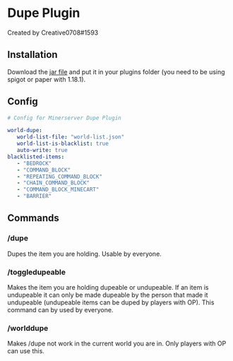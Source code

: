 # Dupe Plugin

Created by Creative0708#1593

## Installation

Download the [jar file](https://github.com/MinerServer-Host/Plugins/releases/download/plugin/MinerserverDupePlugin.jar) and put it in your plugins folder (you need to be using spigot or paper with 1.18.1).

## Config

```yaml
# Config for Minerserver Dupe Plugin

world-dupe:
   world-list-file: "world-list.json"
   world-list-is-blacklist: true
   auto-write: true
blacklisted-items:
   - "BEDROCK"
   - "COMMAND_BLOCK"
   - "REPEATING_COMMAND_BLOCK"
   - "CHAIN_COMMAND_BLOCK"
   - "COMMAND_BLOCK_MINECART"
   - "BARRIER"
```

## Commands
### /dupe
Dupes the item you are holding.
Usable by everyone.
### /toggledupeable
Makes the item you are holding dupeable or undupeable. If an item is undupeable it can only be made dupeable by the person that made it undupeable (undupeable items can be duped by players with OP). This command can by used by everyone.
### /worlddupe
Makes /dupe not work in the current world you are in. Only players with OP can use this.
